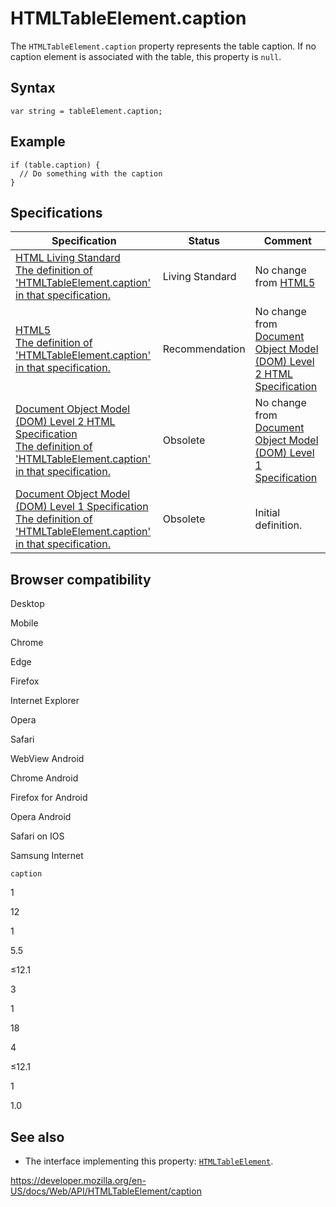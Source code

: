 # HTMLTableElement.caption

The `HTMLTableElement.caption` property represents the table caption. If no caption element is associated with the table, this property is `null`.

## Syntax

    var string = tableElement.caption;

## Example

    if (table.caption) {
      // Do something with the caption
    }

## Specifications

<table><thead><tr class="header"><th>Specification</th><th>Status</th><th>Comment</th></tr></thead><tbody><tr class="odd"><td><a href="https://html.spec.whatwg.org/multipage/tabular-data.html#dom-table-caption">HTML Living Standard<br />
<span class="small">The definition of 'HTMLTableElement.caption' in that specification.</span></a></td><td><span class="spec-living">Living Standard</span></td><td>No change from <a href="https://www.w3.org/TR/html52/">HTML5</a></td></tr><tr class="even"><td><a href="https://www.w3.org/TR/html52/tabular-data.html#dom-table-caption">HTML5<br />
<span class="small">The definition of 'HTMLTableElement.caption' in that specification.</span></a></td><td><span class="spec-rec">Recommendation</span></td><td>No change from <a href="https://www.w3.org/TR/DOM-Level-2-HTML/">Document Object Model (DOM) Level 2 HTML Specification</a></td></tr><tr class="odd"><td><a href="https://www.w3.org/TR/DOM-Level-2-HTML/html.html#ID-14594520">Document Object Model (DOM) Level 2 HTML Specification<br />
<span class="small">The definition of 'HTMLTableElement.caption' in that specification.</span></a></td><td><span class="spec-obsolete">Obsolete</span></td><td>No change from <a href="https://www.w3.org/TR/REC-DOM-Level-1/">Document Object Model (DOM) Level 1 Specification</a></td></tr><tr class="even"><td><a href="https://www.w3.org/TR/REC-DOM-Level-1/level-one-html.html#ID-14594520">Document Object Model (DOM) Level 1 Specification<br />
<span class="small">The definition of 'HTMLTableElement.caption' in that specification.</span></a></td><td><span class="spec-obsolete">Obsolete</span></td><td>Initial definition.</td></tr></tbody></table>

## Browser compatibility

Desktop

Mobile

Chrome

Edge

Firefox

Internet Explorer

Opera

Safari

WebView Android

Chrome Android

Firefox for Android

Opera Android

Safari on IOS

Samsung Internet

`caption`

1

12

1

5.5

≤12.1

3

1

18

4

≤12.1

1

1.0

## See also

- The interface implementing this property: [`HTMLTableElement`](../htmltableelement).

<a href="https://developer.mozilla.org/en-US/docs/Web/API/HTMLTableElement/caption" class="_attribution-link">https://developer.mozilla.org/en-US/docs/Web/API/HTMLTableElement/caption</a>
